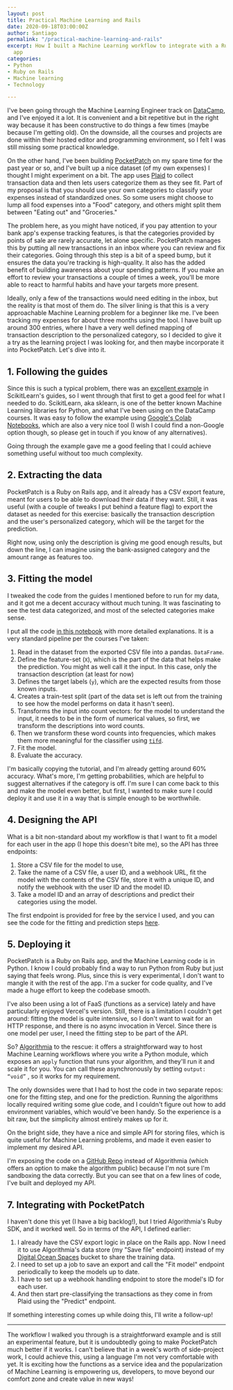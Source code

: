 ```yaml
---
layout: post
title: Practical Machine Learning and Rails
date: 2020-09-18T03:00:00Z
author: Santiago
permalink: "/practical-machine-learning-and-rails"
excerpt: How I built a Machine Learning workflow to integrate with a Ruby on Rails
  app
categories:
- Python
- Ruby on Rails
- Machine learning
- Technology

---
```

I've been going through the Machine Learning Engineer track on [DataCamp](https://www.datacamp.com/), and I've enjoyed it a lot. It is convenient and a bit repetitive but in the right way because it has been constructive to do things a few times (maybe because I'm getting old). On the downside, all the courses and projects are done within their hosted editor and programming environment, so I felt I was still missing some practical knowledge.

On the other hand, I've been building [PocketPatch](https://pocketpatch.io) on my spare time for the past year or so, and I've built up a nice dataset (of my own expenses) I thought I might experiment on a bit. The app uses [Plaid](plaid.com) to collect transaction data and then lets users categorize them as they see fit. Part of my proposal is that you should use your own categories to classify your expenses instead of standardized ones. So some users might choose to lump all food expenses into a "Food" category, and others might split them between "Eating out" and "Groceries."

The problem here, as you might have noticed, if you pay attention to your bank app's expense tracking features, is that the categories provided by points of sale are rarely accurate, let alone specific. PocketPatch manages this by putting all new transactions in an inbox where you can review and fix their categories. Going through this step is a bit of a speed bump, but it ensures the data you're tracking is high-quality. It also has the added benefit of building awareness about your spending patterns. If you make an effort to review your transactions a couple of times a week, you'll be more able to react to harmful habits and have your targets more present.

Ideally, only a few of the transactions would need editing in the inbox, but the reality is that most of them do. The silver lining is that this is a very approachable Machine Learning problem for a beginner like me. I've been tracking my expenses for about three months using the tool. I have built up around 300 entries, where I have a very well defined mapping of transaction description to the personalized category, so I decided to give it a try as the learning project I was looking for, and then maybe incorporate it into PocketPatch. Let's dive into it.

## 1. Following the guides

Since this is such a typical problem, there was an [excellent example](https://scikit-learn.org/stable/tutorial/text_analytics/working_with_text_data.html) in ScikitLearn's guides, so I went through that first to get a good feel for what I needed to do. ScikitLearn, aka sklearn, is one of the better known Machine Learning libraries for Python, and what I've been using on the DataCamp courses. It was easy to follow the example using [Google's Colab Notebooks](https://colab.research.google.com/), which are also a very nice tool (I wish I could find a non-Google option though, so please get in touch if you know of any alternatives).

Going through the example gave me a good feeling that I could achieve something useful without too much complexity.

## 2. Extracting the data

PocketPatch is a Ruby on Rails app, and it already has a CSV export feature, meant for users to be able to download their data if they want. Still, it was useful (with a couple of tweaks I put behind a feature flag) to export the dataset as needed for this exercise: basically the transaction description and the user's personalized category, which will be the target for the prediction.

Right now, using only the description is giving me good enough results, but down the line, I can imagine using the bank-assigned category and the amount range as features too.

## 3. Fitting the model

I tweaked the code from the guides I mentioned before to run for my data, and it got me a decent accuracy without much tuning. It was fascinating to see the test data categorized, and most of the selected categories make sense.

I put all the code [in this notebook](https://colab.research.google.com/drive/1aIfmNkaZ2av8J8GKhWcu2LG-GM-0kgPf?usp=sharing) with more detailed explanations. It is a very standard pipeline per the courses I've taken:

1. Read in the dataset from the exported CSV file into a pandas. `DataFrame`.
2. Define the feature-set (`X`), which is the part of the data that helps make the prediction. You might as well call it the input. In this case, only the transaction description (at least for now)
3. Defines the target labels (`y`), which are the expected results from those known inputs.
4. Creates a train-test split (part of the data set is left out from the training to see how the model performs on data it hasn't seen).
5. Transforms the input into count vectors: for the model to understand the input, it needs to be in the form of numerical values, so first, we transform the descriptions into word counts.
6. Then we transform these word counts into frequencies, which makes them more meaningful for the classifier using [`tifd`](https://scikit-learn.org/stable/modules/generated/sklearn.feature_extraction.text.TfidfVectorizer.html).
7. Fit the model.
8. Evaluate the accuracy.

I'm basically copying the tutorial, and I'm already getting around 60% accuracy. What's more, I'm getting probabilities, which are helpful to suggest alternatives if the category is off. I'm sure I can come back to this and make the model even better, but first, I wanted to make sure I could deploy it and use it in a way that is simple enough to be worthwhile.

## 4. Designing the API

What is a bit non-standard about my workflow is that I want to fit a model for each user in the app (I hope this doesn't bite me), so the API has three endpoints:

1. Store a CSV file for the model to use,
2. Take the name of a CSV file, a user ID, and a webhook URL, fit the model with the contents of the CSV file, store it with a unique ID, and notify the webhook with the user ID and the model ID.
3. Take a model ID and an array of descriptions and predict their categories using the model.

The first endpoint is provided for free by the service I used, and you can see the code for the fitting and prediction steps [here](https://github.com/perezperret/plaid_transactions_classifier).

## 5. Deploying it

PocketPatch is a Ruby on Rails app, and the Machine Learning code is in Python. I know I could probably find a way to run Python from Ruby but just saying that feels wrong. Plus, since this is very experimental, I don't want to mangle it with the rest of the app. I'm a sucker for code quality, and I've made a huge effort to keep the codebase smooth.

I've also been using a lot of FaaS (functions as a service) lately and have particularly enjoyed Vercel's version. Still, there is a limitation I couldn't get around: fitting the model is quite intensive, so I don't want to wait for an HTTP response, and there is no async invocation in Vercel. Since there is one model per user, I need the fitting step to be part of the API.

So? [Algorithmia](https://algorithmia.com/) to the rescue: it offers a straightforward way to host Machine Learning workflows where you write a Python module, which exposes an `apply`  function that runs your algorithm, and they'll run it and scale it for you. You can call these asynchronously by setting `output: “void”` , so it works for my requirement.

The only downsides were that I had to host the code in two separate repos: one for the fitting step, and one for the prediction. Running the algorithms locally required writing some glue code, and I couldn't figure out how to add environment variables, which would've been handy. So the experience is a bit raw, but the simplicity almost entirely makes up for it.

On the bright side, they have a nice and simple API for storing files, which is quite useful for Machine Learning problems, and made it even easier to implement my desired API.

I'm exposing the code on a [GitHub Repo](https://github.com/perezperret/plaid_transactions_classifier) instead of Algorithmia (which offers an option to make the algorithm public) because I'm not sure I'm sandboxing the data correctly. But you can see that on a few lines of code, I've built and deployed my API.

## 7. Integrating with PocketPatch

I haven't done this yet (I have a big backlog!), but I tried Algorithmia's Ruby SDK, and it worked well. So in terms of the API, I defined earlier:

1. I already have the CSV export logic in place on the Rails app. Now I need it to use Algorithmia's data store (my "Save file" endpoint) instead of my [Digital Ocean Spaces](https://www.digitalocean.com/products/spaces/) bucket to share the training data.
2. I need to set up a job to save an export and call the "Fit model" endpoint periodically to keep the models up to date.
3. I have to set up a webhook handling endpoint to store the model's ID for each user.
4. And then start pre-classifying the transactions as they come in from Plaid using the "Predict" endpoint.

If something interesting comes up while doing this, I'll write a follow-up!

***

The workflow I walked you through is a straightforward example and is still an experimental feature, but it is undoubtedly going to make PocketPatch much better if it works. I can't believe that in a week's worth of side-project work, I could achieve this, using a language I'm not very comfortable with yet. It is exciting how the functions as a service idea and the popularization of Machine Learning is empowering us, developers, to move beyond our comfort zone and create value in new ways!